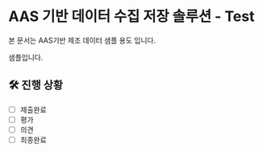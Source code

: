 # AAS 기반 데이터 수집 저장 솔루션 - Test

본 문서는 AAS기반 제조 데이터 샘플 용도 입니다.

샘플입니다.

## 🛠️ 진행 상황
- [ ] 제출완료
- [ ] 평가
- [ ] 의견
- [ ] 최종완료
